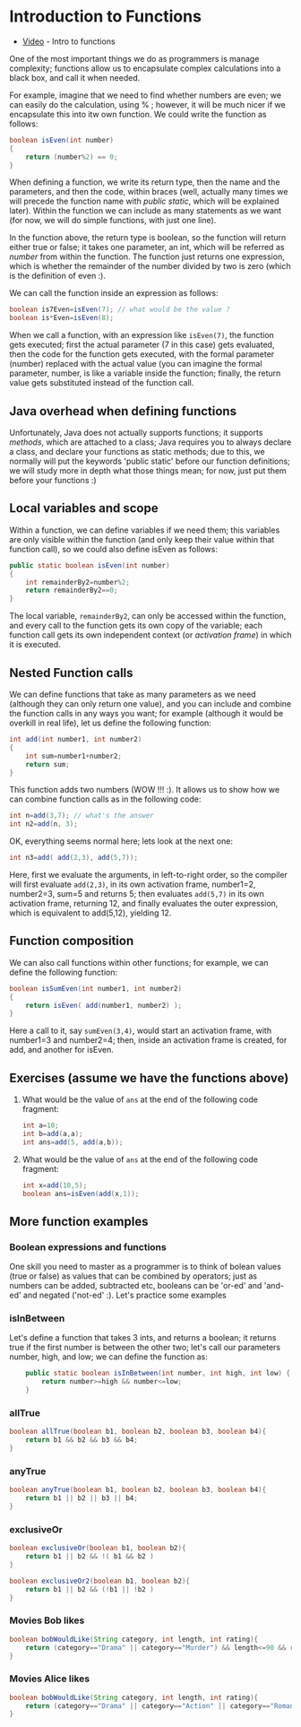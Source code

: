 Introduction to Functions
===

+ [Video](https://www.youtube.com/watch?v=Wg1zXRuZUck) - Intro to functions

One of the most important things we do as programmers is manage complexity; functions allow us to encapsulate complex calculations into a black box, and call it when needed.

For example, imagine that we need to find whether numbers are even; we can easily do the calculation, using % ; however, it will be much nicer if we encapsulate this into itw own function. We could write the function as follows:

```java
boolean isEven(int number)
{
    return (number%2) == 0;    
}
```

When defining a function, we write its return type, then the name and the parameters, and then the code, within braces (well, actually many times we will precede the function name with *public static*, which will be explained later). Within the function we can include as many statements as we want (for now, we will do simple functions, with just one line). 
 
In the function above, the return type is boolean, so the function will return either true or false; it takes one parameter, an int, which will be referred as *number* from within the function. The function just returns one expression, which is whether the remainder of the number divided by two is zero (which is the definition of even :).

We can call the function inside an expression as follows:
```java
boolean is7Even=isEven(7); // what would be the value ?
boolean is*Even=isEven(8);
```

When we call a function, with an expression like `isEven(7)`, the function gets executed; first the actual parameter (7 in this case) gets evaluated, then the code for the function gets executed, with the formal parameter (number) replaced with the actual value (you can imagine the formal parameter, number, is like a variable inside the function; finally, the return value gets substituted instead of the function call. 

## Java overhead when defining functions
Unfortunately, Java does not actually supports functions; it supports *methods*, which are attached to a class; Java requires you to always declare a class, and declare your functions as static methods; due to this, we normally will put the keywords 'public static' before our function definitions; we will study more in depth what those things mean; for now, just put them before your functions :)

## Local variables and scope

Within a function, we can define variables if we need them; this variables are only visible within the function (and only keep their value within that function call), so we could also define isEven as follows:
```java
public static boolean isEven(int number)
{
    int remainderBy2=number%2;
    return remainderBy2==0;   
} 
```

The local variable, `remainderBy2`, can only be accessed within the function, and every call to the function gets its own copy of the variable; each function call gets its own independent context (or *activation frame*) in which it is executed.

## Nested Function calls
We can define functions that take as many parameters as we need (although they can only return one value), and you can include and combine the function calls in any ways you want; for example (although it would be overkill in real life), let us define the following function:

```java
int add(int number1, int number2)
{
    int sum=number1+number2;
    return sum;   
}
```

This function adds two numbers (WOW !!! :). It allows us to show how we can combine function calls as in the following code:

```java
int n=add(3,7); // what's the answer
int n2=add(n, 3); 
```

OK, everything seems normal here; lets look at the next one:

```java
int n3=add( add(2,3), add(5,7));
```
Here, first we evaluate the arguments, in left-to-right order, so the compiler will first evaluate `add(2,3)`, in its own activation frame, number1=2, number2=3, sum=5 and returns 5; then evaluates `add(5,7)` in its own activation frame, returning 12, and finally evaluates the outer expression, which is equivalent to add(5,12), yielding 12.
 
## Function composition
We can also call functions within other functions; for example, we can define the following function:
```java
boolean isSumEven(int number1, int number2)
{
    return isEven( add(number1, number2) );   
}
```

Here a call to it, say `sumEven(3,4)`, would start an activation frame, with number1=3 and number2=4; then, inside an activation frame is created, for add, and another for isEven.

## Exercises (assume we have the functions above)

1. What would be the value of `ans` at the end of the following code fragment:
    ```java
    int a=10;
    int b=add(a,a);
    int ans=add(5, add(a,b));
    ```
    
2. What would be the value of `ans` at the end of the following code fragment:
    ```java
    int x=add(10,5);
    boolean ans=isEven(add(x,1));
    ```
## More function examples

### Boolean expressions and functions
One skill you need to master as a programmer is to think of bolean values (true or false) as values that can be combined by operators; just as numbers can be added, subtracted etc, booleans can be 'or-ed' and 'and-ed' and negated ('not-ed' :). Let's practice some examples
### isInBetween

Let's define a function that takes 3 ints, and returns a boolean; it returns true if the first number is between the other two; let's call our parameters number, high, and low; we can define the function as:
```java
    public static boolean isInBetween(int number, int high, int low) {
        return number>=high && number<=low;
    }
```

### allTrue
```java
boolean allTrue(boolean b1, boolean b2, boolean b3, boolean b4){
    return b1 && b2 && b3 && b4;
}
```

### anyTrue
```java
boolean anyTrue(boolean b1, boolean b2, boolean b3, boolean b4){
    return b1 || b2 || b3 || b4;
}
```

### exclusiveOr
```java
boolean exclusiveOr(boolean b1, boolean b2){
    return b1 || b2 && !( b1 && b2 )
}
```

```java
boolean exclusiveOr2(boolean b1, boolean b2){
    return b1 || b2 && (!b1 || !b2 )
}
```

### Movies Bob likes
```java
boolean bobWouldLike(String category, int length, int rating){
    return (category=="Drama" || category=="Murder") && length<=90 && rating>3;  
}
```


### Movies Alice likes
```java
boolean bobWouldLike(String category, int length, int rating){
    return (category=="Drama" || category=="Action" || category=="Romantic") && length<=120 ;  
}
```


